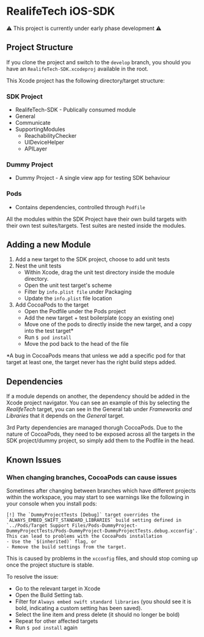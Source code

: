 # RealifeTech iOS-SDK
⚠️ This project is currently under early phase development ⚠️

## Project Structure
If you clone the project and switch to the `develop` branch, you should you have an `RealifeTech-SDK.xcodeproj` available in the root.

This Xcode project has the following directory/target structure:

### SDK Project
* RealifeTech-SDK -  Publically consumed module
* General 
* Communicate
* SupportingModules
    * ReachabilityChecker
    * UIDeviceHelper
    * APILayer
### Dummy Project
* Dummy Project - A single view app for testing SDK behaviour
### Pods
* Contains dependencies, controlled through `Podfile`

All the modules within the SDK Project have their own build targets with their own test suites/targets. Test suites are nested inside the modules.

## Adding a new Module

1. Add a new target to the SDK project, choose to add unit tests
2. Nest the unit tests
    - Within Xcode, drag the unit test directory inside the module directory.
    - Open the unit test target's scheme
    - Filter by `info.plist file` under Packaging
    - Update the `info.plist` file location
3. Add CocoaPods to the target
    - Open the Podfile under the Pods project
    - Add the new target + test boilerplate (copy an existing one)
    - Move one of the pods to directly inside the new target, and a copy into the test target*
    - Run `$ pod install`
    - Move the pod back to the head of the file

*A bug in CocoaPods means that unless we add a specific pod for that target at least one, the target never has the right build steps added.

## Dependencies

If a module depends on another, the dependency should be added in the Xcode project navigator. You can see an example of this by selecting the *RealifeTech* target, you can see in the General tab under *Frameworks and Libraries* that it depends on the *General* target.

3rd Party dependencies are managed thorugh CocoaPods. Due to the nature of CocoaPods, they need to be exposed across all the targets in the SDK project/dummy project, so simply add them to the Podfile in the head.

## Known Issues

### When changing branches, CocoaPods can cause issues
Sometimes after changing between branches which have different projects within the workspace, you may start to see warnings like the following in your console when you install pods:
```
[!] The `DummyProjectTests [Debug]` target overrides the `ALWAYS_EMBED_SWIFT_STANDARD_LIBRARIES` build setting defined in `../Pods/Target Support Files/Pods-DummyProject-DummyProjectTests/Pods-DummyProject-DummyProjectTests.debug.xcconfig'. This can lead to problems with the CocoaPods installation
- Use the `$(inherited)` flag, or
- Remove the build settings from the target.
```
This is caused by problems in the `xcconfig` files, and should stop coming up once the project stucture is stable.

To resolve the issue: 
- Go to the relevant target in Xcode
- Open the Build Setting tab. 
- Filter for `Always embed swift standard libraries` (you should see it is bold, indicating a custom setting has been saved).
- Select the line item and press delete (it should no longer be bold)
- Repeat for other affected targets
- Run `$ pod install` again